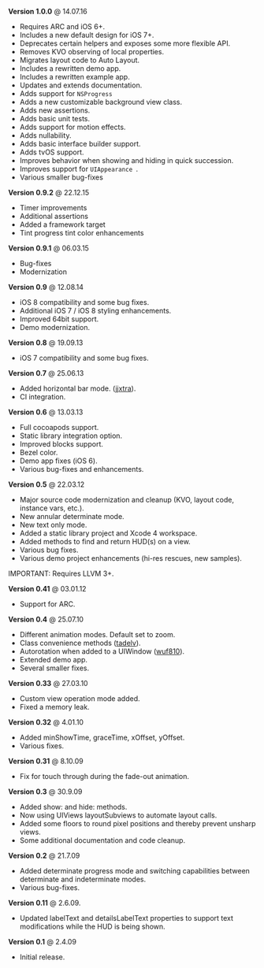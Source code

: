 **Version 1.0.0** @ 14.07.16

- Requires ARC and iOS 6+.
- Includes a new default design for iOS 7+.
- Deprecates certain helpers and exposes some more flexible API.
- Removes KVO observing of local properties.
- Migrates layout code to Auto Layout. 
- Includes a rewritten demo app. 
- Includes a rewritten example app. 
- Updates and extends documentation.
- Adds support for `NSProgress`
- Adds a new customizable background view class. 
- Adds new assertions. 
- Adds basic unit tests.
- Adds support for motion effects.
- Adds nullability.
- Adds basic interface builder support. 
- Adds tvOS support.
- Improves behavior when showing and hiding in quick succession. 
- Improves support for `UIAppearance `. 
- Various smaller bug-fixes

**Version 0.9.2** @ 22.12.15

- Timer improvements
- Additional assertions 
- Added a framework target
- Tint progress tint color enhancements

**Version 0.9.1** @ 06.03.15

- Bug-fixes
- Modernization

**Version 0.9** @ 12.08.14

- iOS 8 compatibility and some bug fixes.
- Additional iOS 7 / iOS 8 styling enhancements. 
- Improved 64bit support. 
- Demo modernization. 

**Version 0.8** @ 19.09.13

- iOS 7 compatibility and some bug fixes.

**Version 0.7** @ 25.06.13

- Added horizontal bar mode. ([jjxtra](https://github.com/jjxtra)).
- CI integration.

**Version 0.6** @ 13.03.13

- Full cocoapods support.
- Static library integration option.
- Improved blocks support. 
- Bezel color. 
- Demo app fixes (iOS 6).
- Various bug-fixes and enhancements.

**Version 0.5** @ 22.03.12

- Major source code modernization and cleanup (KVO, layout code, instance vars, etc.).
- New annular determinate mode.
- New text only mode. 
- Added a static library project and Xcode 4 workspace. 
- Added methods to find and return HUD(s) on a view.
- Various bug fixes.
- Various demo project enhancements (hi-res rescues, new samples). 

IMPORTANT: Requires LLVM 3+.

**Version 0.41** @ 03.01.12

- Support for ARC.

**Version 0.4** @ 25.07.10

- Different animation modes. Default set to zoom.
- Class convenience methods ([tadelv](http://github.com/tadelv)).
- Autorotation when added to a UIWindow ([wuf810](http://github.com/wuf810)).
- Extended demo app. 
- Several smaller fixes.

**Version 0.33** @ 27.03.10

- Custom view operation mode added.
- Fixed a memory leak.

**Version 0.32** @ 4.01.10

- Added minShowTime, graceTime, xOffset, yOffset.
- Various fixes.

**Version 0.31** @ 8.10.09

- Fix for touch through during the fade-out animation.

**Version 0.3** @ 30.9.09

- Added show: and hide: methods.
- Now using UIViews layoutSubviews to automate layout calls.
- Added some floors to round pixel positions and thereby prevent unsharp views.
- Some additional documentation and code cleanup. 

**Version 0.2** @ 21.7.09

- Added determinate progress mode and switching capabilities between determinate and indeterminate modes. 
- Various bug-fixes.

**Version 0.11** @ 2.6.09.

- Updated labelText and detailsLabelText properties to support text modifications while the HUD is being shown. 

**Version 0.1** @ 2.4.09

- Initial release.